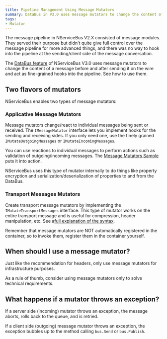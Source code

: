 ```yaml
---
title: Pipeline Management Using Message Mutators
summary: DataBus in V3.0 uses message mutators to change the content of a message and acts as fine-grained hooks into the pipeline.
tags: 
- Mutator
---
```


The message pipeline in NServiceBus V2.X consisted of message modules. They served their purpose but didn't quite give full control over the message pipeline for more advanced things, and there was no way to hook into the pipeline at the sending/client side of the message conversation.

The [DataBus feature](attachments-databus-sample.md) of NServiceBus V3.0 uses message mutators to change the content of a message before and after sending it on the wire and act as fine-grained hooks into the pipeline. See how to use them.

## Two flavors of mutators

NServiceBus enables two types of message mutators:

### Applicative Message Mutators

Message mutators change/react to individual messages being sent or received. The `IMessageMutator` interface lets you implement hooks for the sending and receiving sides. If you only need one, use the finely grained `IMutateOutgoingMessages` or `IMutateIncomingMessages`.

You can use reactions to individual messages to perform actions such as validation of outgoing/incoming messages. The [Message Mutators Sample](nservicebus-message-mutators-sample.md) puts it into action.

NServiceBus uses this type of mutator internally to do things like property encryption and serialization/deserialization of properties to and from the DataBus.

### Transport Messages Mutators

Create transport message mutators by implementing the `IMutateTransportMessages` interface. This type of mutator works on the entire transport message and is useful for compression, header manipulation, etc. See a[full explanation of the syntax](nservicebus-message-mutators-sample.md).

Remember that message mutators are NOT automatically registered in the container, so to invoke them, register them in the container yourself.

## When should I use a message mutator?

Just like the recommendation for headers, only use message mutators for infrastructure purposes.

As a rule of thumb, consider using message mutators only to solve technical requirements.

## What happens if a mutator throws an exception?

If a server side (incoming) mutator throws an exception, the message aborts, rolls back to the queue, and is retried.

If a client side (outgoing) message mutator throws an exception, the exception bubbles up to the method calling `bus.Send` or `bus.Publish`.

